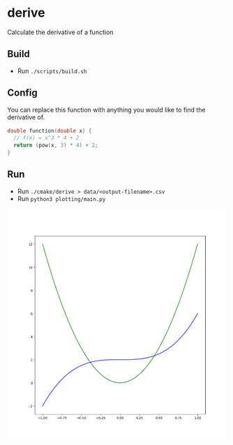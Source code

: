 # derive
Calculate the derivative of a function

## Build
- Run `./scripts/build.sh`

## Config
You can replace this function with anything you would like to find the derivative of.
```c
double function(double x) {
  // f(x) = x^3 * 4 + 2
  return (pow(x, 3) * 4) + 2;
}
```

## Run
- Run `./cmake/derive > data/<output-filename>.csv`
- Run `python3 plotting/main.py`

![image](data/Figure_1.png)
